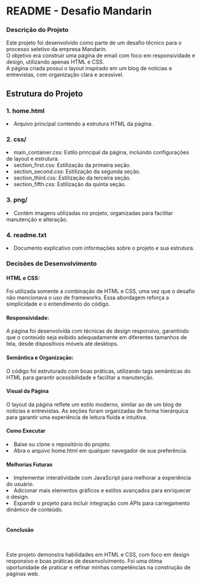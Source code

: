 <h1>README - Desafio Mandarin</h1>

<h3>Descrição do Projeto</h3>
<p>Este projeto foi desenvolvido como parte de um desafio técnico para o processo seletivo da empresa Mandarin. <br>
O objetivo era construir uma página de email com foco em responsividade e design, utilizando apenas HTML e CSS. <br>
A página criada possui o layout inspirado em um blog de notícias e entrevistas, com organização clara e acessível.</p>


<h2>Estrutura do Projeto</h2>
<h3>1. home.html</h3>
<li>Arquivo principal contendo a estrutura HTML da página.</li>

<h3>2. css/</h3>

<li>main_container.css: Estilo principal da página, incluindo configurações de layout e estrutura.</li>

<li>section_first.css: Estilização da primeira seção.</li>

<li>section_second.css: Estilização da segunda seção.</li>

<li>section_third.css: Estilização da terceira seção.</li>

<li>section_fifth.css: Estilização da quinta seção.</li>

<h3>3. png/</h3>

<li>Contém imagens utilizadas no projeto, organizadas para facilitar manutenção e alteração.</li>

<h3>4. readme.txt</h3>

<li>Documento explicativo com informações sobre o projeto e sua estrutura.</li>


<h3>Decisões de Desenvolvimento</h3>

<h4>HTML e CSS:</h4>
<p>Foi utilizada somente a combinação de HTML e CSS, uma vez que o desafio não mencionava o uso de frameworks. 
Essa abordagem reforça a simplicidade e o entendimento do código.</p>

<h4>Responsividade:</h4>
<p>A página foi desenvolvida com técnicas de design responsivo, garantindo que o conteúdo seja 
exibido adequadamente em diferentes tamanhos de tela, desde dispositivos móveis até desktops.</p>

<h4>Semântica e Organização:</h4>
<p>O código foi estruturado com boas práticas, utilizando tags semânticas do HTML para garantir
acessibilidade e facilitar a manutenção.</p>

<h4>Visual da Página</h4>
<p>O layout da página reflete um estilo moderno, similar ao de um blog de notícias e entrevistas. 
As seções foram organizadas de forma hierárquica para garantir uma experiência de leitura 
fluida e intuitiva.</p>

<h4>Como Executar</h4>
<li>Baixe ou clone o repositório do projeto.</li>
<li>Abra o arquivo home.html em qualquer navegador de sua preferência.</li>


<h4>Melhorias Futuras</h4>
<li>Implementar interatividade com JavaScript para melhorar a experiência do usuário.</li>
<li>Adicionar mais elementos gráficos e estilos avançados para enriquecer o design.</li>
<li>Expandir o projeto para incluir integração com APIs para carregamento dinâmico de conteúdo.</li>

<br>
<h4>Conclusão</h4>
<br>
<p>Este projeto demonstra habilidades em HTML e CSS, com foco em design responsivo e boas práticas de desenvolvimento. 
Foi uma ótima oportunidade de praticar e refinar minhas competências na construção de páginas web.</p>
